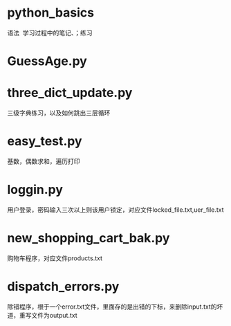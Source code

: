 # python_basics
语法  学习过程中的笔记、；练习

# GuessAge.py 
# three_dict_update.py 
三级字典练习，以及如何跳出三层循环
# easy_test.py 
基数，偶数求和，遍历打印
# loggin.py 
用户登录，密码输入三次以上则该用户锁定，对应文件locked_file.txt,uer_file.txt
# new_shopping_cart_bak.py
购物车程序，对应文件products.txt
# dispatch_errors.py
除错程序，根于一个error.txt文件，里面存的是出错的下标，来删除input.txt的坏道，重写文件为output.txt
